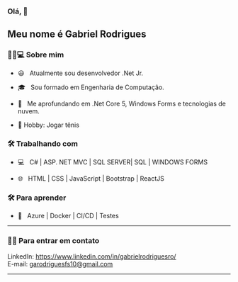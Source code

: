 
### Olá, 👋<h2> Meu nome é Gabriel Rodrigues</h2>


<h3> 👨🏻💻 Sobre mim </h3>



- 😃 &nbsp; Atualmente sou desenvolvedor .Net Jr.

- 🎓 &nbsp; Sou formado em Engenharia de Computação.

- 🤖 &nbsp; Me aprofundando em .Net Core 5, Windows Forms e tecnologias de nuvem.

- 🌱  Hobby: Jogar tênis

<h3>🛠 Trabalhando com</h3>

- 💻 &nbsp; C# | ASP. NET MVC | SQL SERVER| SQL | WINDOWS FORMS

- 🌐 &nbsp; HTML | CSS | JavaScript | Bootstrap | ReactJS

<h3>🛠 Para aprender</h3>

- 🔧 &nbsp; Azure | Docker | CI/CD | Testes
<hr>



<h3> 🤝🏻 Para entrar em contato </h3>




<p align="center">



</p>

LinkedIn:  https://www.linkedin.com/in/gabrielrodriguesro/
<br>
E-mail: garodriguesfs10@gmail.com
<hr>
